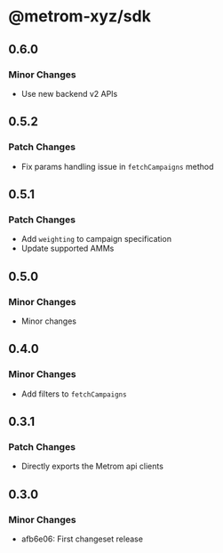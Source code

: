 # @metrom-xyz/sdk

## 0.6.0

### Minor Changes

- Use new backend v2 APIs

## 0.5.2

### Patch Changes

- Fix params handling issue in `fetchCampaigns` method

## 0.5.1

### Patch Changes

- Add `weighting` to campaign specification
- Update supported AMMs

## 0.5.0

### Minor Changes

- Minor changes

## 0.4.0

### Minor Changes

- Add filters to `fetchCampaigns`

## 0.3.1

### Patch Changes

- Directly exports the Metrom api clients

## 0.3.0

### Minor Changes

- afb6e06: First changeset release
